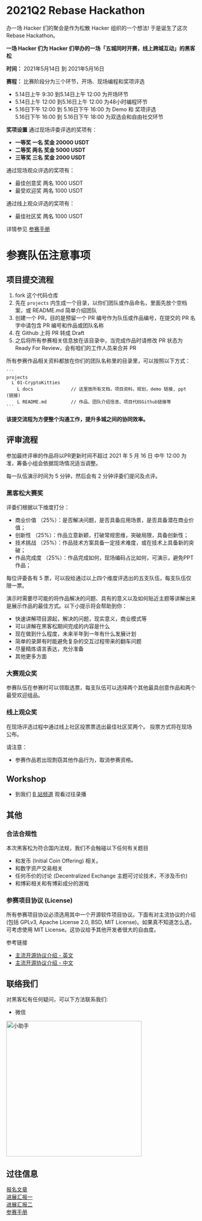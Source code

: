 # 2021Q2 Rebase Hackathon

办一场 Hacker 们的聚会是作为松散 Hacker 组织的一个想法! 于是诞生了这次 Rebase Hackathon。  

**一场 Hacker 们为 Hacker 们举办的一场「五城同时开赛，线上跨城互动」的黑客松**


**时间：**
2021年5月14日 到 2021年5月16日

**赛程：**
比赛阶段分为三个环节，开场、现场编程和奖项评选
* 5.14日上午 9:30 到5.14日上午 12:00 为开场环节
* 5.14日上午 12:00 到5.16日上午 12:00 为48小时编程环节
* 5.16日下午 12:00 到 5.16日下午 16:00 为 Demo 和 奖项评选  
5.16日下午 16:00 到 5.16日下午 18:00 为双选会和自由社交环节

**奖项设置**
通过现场评委评选的奖项有：
* **一等奖 一名 奖金 20000 USDT**
* **二等奖 两名 奖金 5000 USDT**
* **三等奖 三名 奖金 2000 USDT**

通过现场观众评选的奖项有：
* 最佳创意奖 两名 1000 USDT
* 最受欢迎奖 两名 1000 USDT
 
通过线上观众评选的奖项有：
* 最佳社区奖 两名 1000 USDT

详情参见 [参赛手册](https://mp.weixin.qq.com/s/ZWcd2LQm_PBwvOFuevpdIw)  


# 参赛队伍注意事项

## 项目提交流程

1. fork 这个代码仓库
2. 先在 `projects` 内生成一个目录，以你们团队或作品命名，里面先放个空档案，或 README.md 简单介绍团队
3. 创建一个 PR，目的是预留一个 PR 编号作为队伍或作品编号，在提交的 PR 名字中请包含 PR 编号和作品或团队名称
4. 在 Github 上将 PR 转成 Draft
5. 之后将所有参赛相关信息放在该目录中，当完成作品时请修改 PR 状态为 Ready For Review，会有咱们的工作人员来合并 PR

所有参赛作品相关资料都放在你们的团队名称里的目录里，可以按照以下方式：

    ```
    projects
      L 01-CryptoKitties
        L docs              // 这里放所有文档，项目资料，规划，demo 链接, ppt (链接)
        L README.md         // 作品、团队介绍信息、项目代码Github链接等
    ```

**该提交流程为方便整个沟通工作，提升多城之间的协同效率。**


## 评审流程
参加最终评审的作品将以PR更新时间不超过 2021 年 5 月 16 日 中午 12:00 为准，筹备小组会依据现场情况适当调整。

每一队伍演示时间为 5 分钟，然后会有 2 分钟评委们提问及点评。

### 黑客松大赛奖
评委们根据以下维度打分：
* 商业价值 （25%）：是否解决问题，是否具备应用场景，是否具备潜在商业价值；
* 创新性 （25%）：作品立意新颖，打破常规思维，突破局限，具备创新性；
* 技术挑战 （25%）：作品技术方案具备一定技术难度，或在技术上具备新的突破；
* 作品完成度 （25%）：作品完成如何，现场编码占比如何，可演示，避免PPT作品；

每位评委各有 5 票，可以投给通过以上四个维度评选出的五支队伍，每支队伍仅限一票。

演示时需要尽可能的将作品解决的问题、具有的意义以及如何贴近主题等讲解出来是展示作品的最佳方式。以下小提示将会帮助到你：
* 快速讲解项目源起，解决的问题，现实意义，商业模式等
* 可以讲解在黑客松期间完成的内容是什么
* 现在做到什么程度，未来半年到一年有什么发展计划
* 简单的录屏有时能避免复杂的交互过程带来的翻车问题
* 尽量精炼语言表达，充分准备
* 其他更多方面

### 大赛观众奖
参赛队伍在参赛时可以领取选票，每支队伍可以选择两个其他最具创意作品和两个最受欢迎组品。
 
### 线上观众奖
在现场评选过程中通过线上社区投票票选出最佳社区奖两个。
投票方式将在现场公布。


请注意：
- 参赛作品若出现剽窃其他作品行为，取消参赛资格。

## Workshop 
- 到我们 [B 站频道](https://space.bilibili.com/382886213) 观看过往录播

## 其他

### 合法合规性

本次黑客松为符合国内法规，我们不会触碰以下任何有关题目

- 和发币 (Initial Coin Offering) 相关。
- 和数字资产交易相关
- 任何币价的讨论 (Decentralized Exchange 主题可讨论技术，不涉及币价)
- 和博彩相关和有博彩成分的游戏

### 参赛项目协议 (License)

所有参赛项目协议必须选用其中一个开源软件项目协议。下面有对主流协议的介绍 (包括 GPLv3, Apache License 2.0, BSD, MIT License)。如果真不知道怎么选，可考虑使用 MIT License。这协议给予其他开发者很大的自由度。

参考链接

- [主流开源协议介绍 - 英文](https://www.freecodecamp.org/news/how-open-source-licenses-work-and-how-to-add-them-to-your-projects-34310c3cf94/)
- [主流开源协议介绍 - 中文](https://www.runoob.com/w3cnote/open-source-license.html)



## 联络我们

对黑客松有任何疑问，可以下方法联系我们:

* 微信  
<img src="https://user-images.githubusercontent.com/1884084/118161055-b2cc0d80-b451-11eb-95be-17e0c9ac3728.jpeg" width="360" alt="小助手"/>


## 过往信息
[报名文章](https://mp.weixin.qq.com/s/-DeOn_mElWTK0p3jcKI7ww)  
[进展汇报一](https://mp.weixin.qq.com/s/5_4uGEvtfvxqqTBrUQD9og)  
[进展汇报二](https://mp.weixin.qq.com/s/QItthGYHAEKEYkWiAmo1MA)  
[参赛手册](https://mp.weixin.qq.com/s/ZWcd2LQm_PBwvOFuevpdIw)  

